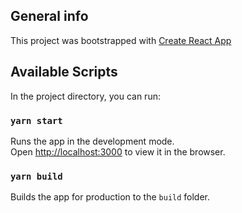 ## General info
This project was bootstrapped with [Create React App](https://github.com/facebook/create-react-app)

## Available Scripts
In the project directory, you can run:

### `yarn start`
Runs the app in the development mode.<br />
Open [http://localhost:3000](http://localhost:3000) to view it in the browser.

### `yarn build`
Builds the app for production to the `build` folder.<br />

